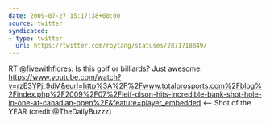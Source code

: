 ```yaml
---
date: 2009-07-27 15:17:38+00:00
source: twitter
syndicated:
- type: twitter
  url: https://twitter.com/roytang/statuses/2871718849/
---
```


RT [@fivewithflores](https://twitter.com/fivewithflores/): Is this golf or billiards? Just awesome: https://www.youtube.com/watch?v=rzE3YPj_9dM&eurl=http%3A%2F%2Fwww.totalprosports.com%2Fblog%2Findex.php%2F2009%2F07%2Fleif-olson-hits-incredible-bank-shot-hole-in-one-at-canadian-open%2F&feature=player_embedded &lt;-- Shot of the YEAR (credit @TheDailyBuzzz)